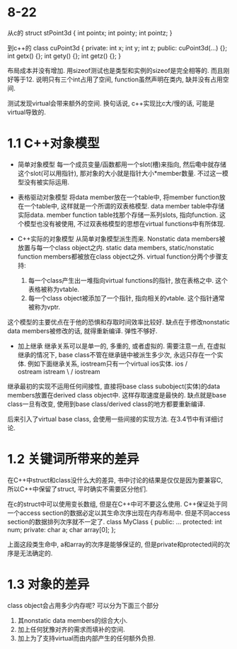 # 8-22

从c的
    struct stPoint3d {
        int pointx;
        int pointy;
        int pointz;
    }

到c++的
    class cuPoint3d {
    private:
        int x;
        int y;
        int z;
    public:
        cuPoint3d(...) {};
        int getx() {};
        int gety() {};
        int getz() {};
    }

布局成本并没有增加. 
用sizeof测试也是类型和实例的sizeof是完全相等的. 而且刚好等于12.
说明只有三个int占用了空间, function虽然声明在类内, 缺并没有占用空间.

测试发现virtual会带来额外的空间. 换句话说, c++实现比c大/慢的话, 可能是virtual导致的.

# 1.1 C++对象模型

- 简单对象模型
每一个成员变量/函数都用一个slot(槽)来指向, 然后嘞中就存储这个slot(可以用指针), 那对象的大小就是指针大小*member数量.
不过这一模型没有被实际运用.

- 表格驱动对象模型
将data member放在一个table中, 将member function放在一个table中, 这样就是一个所谓的双表格模型.
data member table中存储实际data. member function table找那个存储一系列slots, 指向function.
这个模型也没有被使用, 不过双表格模型的思想在virtual functions中有所体现.

- C++实际的对象模型
从简单对象模型派生而来.
Nonstatic data members被放置与每一个class object之内.
static data members, static/nonstatic function members都被放在class object之外.
virtual function分两个步骤支持:
    1. 每一个class产生出一堆指向virtual functions的指针, 放在表格之中. 这个表格被称为vtable.
    2. 每一个class object被添加了一个指针, 指向相关的vtable. 这个指针通常被称为vptr.

这个模型的主要优点在于他的恐惧和存取时间效率比较好.
缺点在于修改nonstatic data members被修改的话, 就得重新编译. 弹性不够好.

- 加上继承
继承关系可以是单一的, 多重的, 或者虚拟的.
需要注意一点, 在虚拟继承的情况下, base class不管在继承链中被派生多少次, 永远只存在一个实体.
例如下面继承关系, iostream只有一个virtual ios实体.
            ios
        /          \
    ostream     istream
        \          /
          iostream

继承最初的实现不运用任何间接性, 直接将base class subobject(实体)的data members放置在derived class object中. 这样存取速度是最快的.
缺点就是base class一旦有改变, 使用到base class/derived class的地方都要重新编译.

后来引入了virtual base class, 会使用一些间接的实现方法. 在3.4节中有详细讨论.

# 1.2 关键词所带来的差异

在C++中struct和class没什么大的差异, 书中讨论的结果是仅仅是因为要兼容C, 所以C++中保留了struct, 平时确实不需要区分他们.

在c的struct中可以使用变长数组, 但是在C++中可不要这么使用.
C++保证处于同一个access section的数据必定以其生命次序出现在内存布局中. 但是不同access section的数据排列次序就不一定了.
    class MyClass {
    public:
        ...
    protected:
        int num;
    private:
        char a;
        char array[0];
    };

上面这段类生命中, a和array的次序是能够保证的, 但是private和protected间的次序是无法确定的.

# 1.3 对象的差异

class object会占用多少内存呢? 可以分为下面三个部分
1. 其nonstatic data members的综合大小.
2. 加上任何犹豫对齐的需求而填补的空间.
3. 加上为了支持virtual而由内部产生的任何额外负担.

